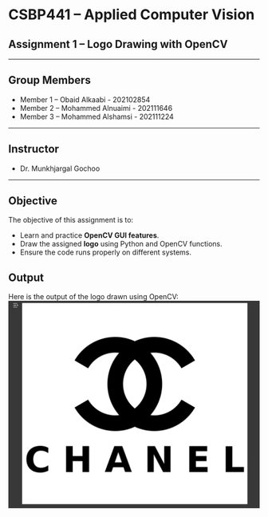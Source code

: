 #  CSBP441 – Applied Computer Vision  
## Assignment 1 – Logo Drawing with OpenCV  

---

##  Group Members  
- Member 1 – Obaid Alkaabi - 202102854
- Member 2 – Mohammed Alnuaimi - 202111646
- Member 3 – Mohammed Alshamsi - 202111224

---

##  Instructor  
- Dr. Munkhjargal Gochoo

---

##  Objective  
The objective of this assignment is to:  
- Learn and practice **OpenCV GUI features**.  
- Draw the assigned **logo** using Python and OpenCV functions.  
- Ensure the code runs properly on different systems.  

##  Output  
Here is the output of the logo drawn using OpenCV:
![Description of Image](output_opencv.png)
